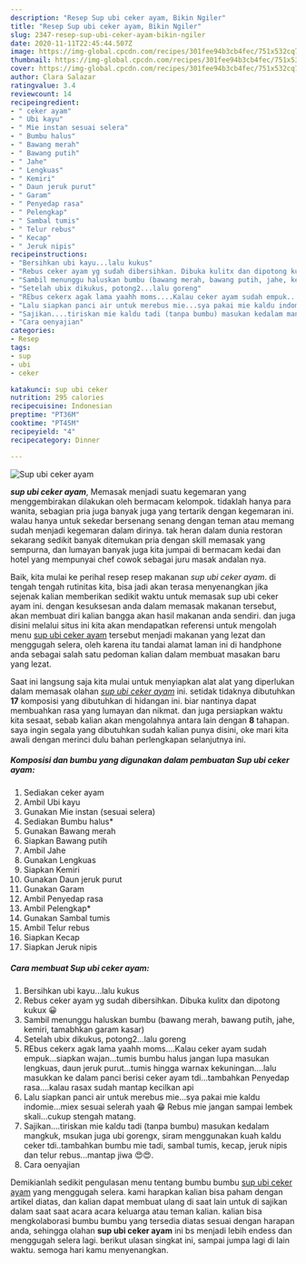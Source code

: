 ```yaml
---
description: "Resep Sup ubi ceker ayam, Bikin Ngiler"
title: "Resep Sup ubi ceker ayam, Bikin Ngiler"
slug: 2347-resep-sup-ubi-ceker-ayam-bikin-ngiler
date: 2020-11-11T22:45:44.507Z
image: https://img-global.cpcdn.com/recipes/301fee94b3cb4fec/751x532cq70/sup-ubi-ceker-ayam-foto-resep-utama.jpg
thumbnail: https://img-global.cpcdn.com/recipes/301fee94b3cb4fec/751x532cq70/sup-ubi-ceker-ayam-foto-resep-utama.jpg
cover: https://img-global.cpcdn.com/recipes/301fee94b3cb4fec/751x532cq70/sup-ubi-ceker-ayam-foto-resep-utama.jpg
author: Clara Salazar
ratingvalue: 3.4
reviewcount: 14
recipeingredient:
- " ceker ayam"
- " Ubi kayu"
- " Mie instan sesuai selera"
- " Bumbu halus"
- " Bawang merah"
- " Bawang putih"
- " Jahe"
- " Lengkuas"
- " Kemiri"
- " Daun jeruk purut"
- " Garam"
- " Penyedap rasa"
- " Pelengkap"
- " Sambal tumis"
- " Telur rebus"
- " Kecap"
- " Jeruk nipis"
recipeinstructions:
- "Bersihkan ubi kayu...lalu kukus"
- "Rebus ceker ayam yg sudah dibersihkan. Dibuka kulitx dan dipotong kukux 😀"
- "Sambil menunggu haluskan bumbu (bawang merah, bawang putih, jahe, kemiri, tamabhkan garam kasar)"
- "Setelah ubix dikukus, potong2...lalu goreng"
- "REbus cekerx agak lama yaahh moms....Kalau ceker ayam sudah empuk...siapkan wajan...tumis bumbu halus jangan lupa masukan lengkuas, daun jeruk purut...tumis hingga warnax kekuningan....lalu masukkan ke dalam panci berisi ceker ayam tdi...tambahkan Penyedap rasa....kalau rasax sudah mantap kecilkan api"
- "Lalu siapkan panci air untuk merebus mie...sya pakai mie kaldu indomie...miex sesuai selerah yaah 😁 Rebus mie jangan sampai lembek skali...cukup stengah matang."
- "Sajikan....tiriskan mie kaldu tadi (tanpa bumbu) masukan kedalam mangkuk, msukan juga ubi gorengx, siram menggunakan kuah kaldu ceker tdi..tambahkan bumbu mie tadi, sambal tumis, kecap, jeruk nipis dan telur rebus...mantap jiwa 😍😍."
- "Cara oenyajian"
categories:
- Resep
tags:
- sup
- ubi
- ceker

katakunci: sup ubi ceker 
nutrition: 295 calories
recipecuisine: Indonesian
preptime: "PT36M"
cooktime: "PT45M"
recipeyield: "4"
recipecategory: Dinner

---
```



![Sup ubi ceker ayam](https://img-global.cpcdn.com/recipes/301fee94b3cb4fec/751x532cq70/sup-ubi-ceker-ayam-foto-resep-utama.jpg)

<b><i>sup ubi ceker ayam</i></b>, Memasak menjadi suatu kegemaran yang menggembirakan dilakukan oleh bermacam kelompok. tidaklah hanya para wanita, sebagian pria juga banyak juga yang tertarik dengan kegemaran ini. walau hanya untuk sekedar bersenang senang dengan teman atau memang sudah menjadi kegemaran dalam dirinya. tak heran dalam dunia restoran sekarang sedikit banyak ditemukan pria dengan skill memasak yang sempurna, dan lumayan banyak juga kita jumpai di bermacam kedai dan hotel yang mempunyai chef cowok sebagai juru masak andalan nya.

Baik, kita mulai ke perihal resep resep makanan <i>sup ubi ceker ayam</i>. di tengah tengah rutinitas kita, bisa jadi akan terasa menyenangkan jika sejenak kalian memberikan sedikit waktu untuk memasak sup ubi ceker ayam ini. dengan kesuksesan anda dalam memasak makanan tersebut, akan membuat diri kalian bangga akan hasil makanan anda sendiri. dan juga disini melalui situs ini kita akan mendapatkan referensi untuk mengolah menu <u>sup ubi ceker ayam</u> tersebut menjadi makanan yang lezat dan menggugah selera, oleh karena itu tandai alamat laman ini di handphone anda sebagai salah satu pedoman kalian dalam membuat masakan baru yang lezat.




Saat ini langsung saja kita mulai untuk menyiapkan alat alat yang diperlukan dalam memasak olahan <u><i>sup ubi ceker ayam</i></u> ini. setidak tidaknya dibutuhkan <b>17</b> komposisi yang dibutuhkan di hidangan ini. biar nantinya dapat membuahkan rasa yang lumayan dan nikmat. dan juga persiapkan waktu kita sesaat, sebab kalian akan mengolahnya antara lain dengan <b>8</b> tahapan. saya ingin segala yang dibutuhkan sudah kalian punya disini, oke mari kita awali dengan merinci dulu bahan perlengkapan selanjutnya ini.

<!--inarticleads1-->

##### Komposisi dan bumbu yang digunakan dalam pembuatan Sup ubi ceker ayam:

1. Sediakan  ceker ayam
1. Ambil  Ubi kayu
1. Gunakan  Mie instan (sesuai selera)
1. Sediakan  Bumbu halus*
1. Gunakan  Bawang merah
1. Siapkan  Bawang putih
1. Ambil  Jahe
1. Gunakan  Lengkuas
1. Siapkan  Kemiri
1. Gunakan  Daun jeruk purut
1. Gunakan  Garam
1. Ambil  Penyedap rasa
1. Ambil  Pelengkap*
1. Gunakan  Sambal tumis
1. Ambil  Telur rebus
1. Siapkan  Kecap
1. Siapkan  Jeruk nipis




<!--inarticleads2-->

##### Cara membuat Sup ubi ceker ayam:

1. Bersihkan ubi kayu...lalu kukus
1. Rebus ceker ayam yg sudah dibersihkan. Dibuka kulitx dan dipotong kukux 😀
1. Sambil menunggu haluskan bumbu (bawang merah, bawang putih, jahe, kemiri, tamabhkan garam kasar)
1. Setelah ubix dikukus, potong2...lalu goreng
1. REbus cekerx agak lama yaahh moms....Kalau ceker ayam sudah empuk...siapkan wajan...tumis bumbu halus jangan lupa masukan lengkuas, daun jeruk purut...tumis hingga warnax kekuningan....lalu masukkan ke dalam panci berisi ceker ayam tdi...tambahkan Penyedap rasa....kalau rasax sudah mantap kecilkan api
1. Lalu siapkan panci air untuk merebus mie...sya pakai mie kaldu indomie...miex sesuai selerah yaah 😁 Rebus mie jangan sampai lembek skali...cukup stengah matang.
1. Sajikan....tiriskan mie kaldu tadi (tanpa bumbu) masukan kedalam mangkuk, msukan juga ubi gorengx, siram menggunakan kuah kaldu ceker tdi..tambahkan bumbu mie tadi, sambal tumis, kecap, jeruk nipis dan telur rebus...mantap jiwa 😍😍.
1. Cara oenyajian




Demikianlah sedikit pengulasan menu tentang bumbu bumbu <u>sup ubi ceker ayam</u> yang menggugah selera. kami harapkan kalian bisa paham dengan artikel diatas, dan kalian dapat membuat ulang di saat lain untuk di sajikan dalam saat saat acara acara keluarga atau teman kalian. kalian bisa mengkolaborasi bumbu bumbu yang tersedia diatas sesuai dengan harapan anda, sehingga olahan <b>sup ubi ceker ayam</b> ini bs menjadi lebih endess dan menggugah selera lagi. berikut ulasan singkat ini, sampai jumpa lagi di lain waktu. semoga hari kamu menyenangkan.
